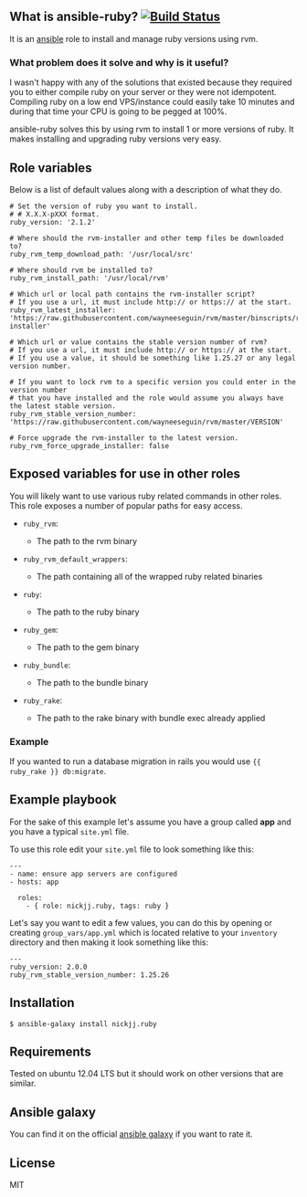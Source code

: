 ## What is ansible-ruby? [![Build Status](https://secure.travis-ci.org/nickjj/ansible-ruby.png)](http://travis-ci.org/nickjj/ansible-ruby)

It is an [ansible](http://www.ansible.com/home) role to install and manage ruby versions using rvm.

### What problem does it solve and why is it useful?

I wasn't happy with any of the solutions that existed because they required you to either compile ruby on your server or they were not idempotent. Compiling ruby on a low end VPS/instance could easily take 10 minutes and during that time your CPU is going to be pegged at 100%.

ansible-ruby solves this by using rvm to install 1 or more versions of ruby. It makes installing and upgrading ruby versions very easy.

## Role variables

Below is a list of default values along with a description of what they do.

```
# Set the version of ruby you want to install.
# # X.X.X-pXXX format.
ruby_version: '2.1.2' 

# Where should the rvm-installer and other temp files be downloaded to?
ruby_rvm_temp_download_path: '/usr/local/src'

# Where should rvm be installed to?
ruby_rvm_install_path: '/usr/local/rvm'

# Which url or local path contains the rvm-installer script?
# If you use a url, it must include http:// or https:// at the start.
ruby_rvm_latest_installer: 'https://raw.githubusercontent.com/wayneeseguin/rvm/master/binscripts/rvm-installer'

# Which url or value contains the stable version number of rvm?
# If you use a url, it must include http:// or https:// at the start.
# If you use a value, it should be something like 1.25.27 or any legal version number.

# If you want to lock rvm to a specific version you could enter in the version number
# that you have installed and the role would assume you always have the latest stable version.
ruby_rvm_stable_version_number: 'https://raw.githubusercontent.com/wayneeseguin/rvm/master/VERSION'

# Force upgrade the rvm-installer to the latest version.
ruby_rvm_force_upgrade_installer: false
```

## Exposed variables for use in other roles

You will likely want to use various ruby related commands in other roles. This role exposes a number of popular paths for easy access.

- `ruby_rvm`:
    - The path to the rvm binary

- `ruby_rvm_default_wrappers`:
    - The path containing all of the wrapped ruby related binaries

- `ruby`:
    - The path to the ruby binary

- `ruby_gem`:
    - The path to the gem binary

- `ruby_bundle`:
    - The path to the bundle binary

- `ruby_rake`:
    - The path to the rake binary with bundle exec already applied

### Example

If you wanted to run a database migration in rails you would use `{{ ruby_rake }} db:migrate`.

## Example playbook

For the sake of this example let's assume you have a group called **app** and you have a typical `site.yml` file.

To use this role edit your `site.yml` file to look something like this:

```
---
- name: ensure app servers are configured
- hosts: app

  roles:
    - { role: nickjj.ruby, tags: ruby }
```

Let's say you want to edit a few values, you can do this by opening or creating `group_vars/app.yml` which is located relative to your `inventory` directory and then making it look something like this:

```
---
ruby_version: 2.0.0
ruby_rvm_stable_version_number: 1.25.26
```

## Installation

`$ ansible-galaxy install nickjj.ruby`

## Requirements

Tested on ubuntu 12.04 LTS but it should work on other versions that are similar.

## Ansible galaxy

You can find it on the official [ansible galaxy](https://galaxy.ansible.com/list#/roles/796) if you want to rate it.

## License

MIT
